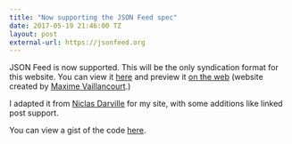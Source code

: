 ```yaml
---
title: "Now supporting the JSON Feed spec"
date: 2017-05-19 21:46:00 TZ
layout: post
external-url: https://jsonfeed.org
---
```


JSON Feed is now supported. This will be the only syndication format for this website. You can view it [here](https://george.perez-marrero.com/feed.json) and preview it [on the web](https://json-feed-viewer.herokuapp.com) (website created by [Maxime Vaillancourt](https://twitter.com/vaillancourtmax).)

I adapted it from [Niclas Darville](https://ndarville.com/blog/2017/05/19/json-feed-for-jekyll/) for my site, with some additions like linked post support.

You can view a gist of the code [here](https://gist.github.com/georgeperez/dcc7856055ac1550f0a94d4e288c7818).
